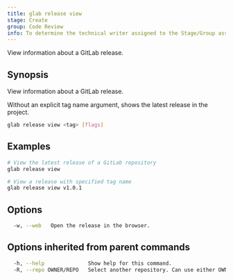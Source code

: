 ```yaml
---
title: glab release view
stage: Create
group: Code Review
info: To determine the technical writer assigned to the Stage/Group associated with this page, see https://about.gitlab.com/handbook/product/ux/technical-writing/#assignments
---
```


<!--
This documentation is auto generated by a script.
Please do not edit this file directly. Run `make gen-docs` instead.
-->

View information about a GitLab release.

## Synopsis

View information about a GitLab release.

Without an explicit tag name argument, shows the latest release in the project.

```bash title="terminal"
glab release view <tag> [flags]
```

## Examples

```bash title="terminal"
# View the latest release of a GitLab repository
glab release view

# View a release with specified tag name
glab release view v1.0.1
```

## Options

```bash title="terminal"
  -w, --web   Open the release in the browser.
```

## Options inherited from parent commands

```bash title="terminal"
  -h, --help              Show help for this command.
  -R, --repo OWNER/REPO   Select another repository. Can use either OWNER/REPO or `GROUP/NAMESPACE/REPO` format. Also accepts full URL or Git URL.
```
